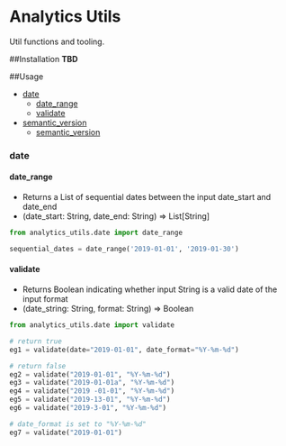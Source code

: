 Analytics Utils
===================================================

Util functions and tooling.

##Installation
**TBD**

##Usage

- [date](#date)
    - [date_range](#date_range)
    - [validate](#validate)
- [semantic_version](#semantic_version)
    - [semantic_version](#semantic_version)
    
### date 

#### date_range
- Returns a List of sequential dates between the input date_start and date_end
- (date_start: String, date_end: String) => List[String]

```python
from analytics_utils.date import date_range

sequential_dates = date_range('2019-01-01', '2019-01-30')
```

#### validate 
- Returns Boolean indicating whether input String is a valid date of the input format
- (date_string: String, format: String) => Boolean

```python
from analytics_utils.date import validate

# return true
eg1 = validate(date="2019-01-01", date_format="%Y-%m-%d")

# return false
eg2 = validate("2019-01-01", "%Y-%m-%d")
eg3 = validate("2019-01-01a", "%Y-%m-%d")
eg4 = validate("2019 -01-01", "%Y-%m-%d")
eg5 = validate("2019-13-01", "%Y-%m-%d")
eg6 = validate("2019-3-01", "%Y-%m-%d")

# date_format is set to "%Y-%m-%d"
eg7 = validate("2019-01-01")
```


